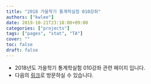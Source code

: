 ```yaml
---
title: "2018 가을학기 통계학실험 010강좌"
authors: ["kwlee"]
date: 2019-10-21T23:18:00+09:00
categories: ["projects"]
tags: ["pages", "stat", "TA"]
cover: ""
toc: false
draft: false
---
```


* 2018년도 가을학기 통계학실험 010강좌 관련 페이지 입니다. 
* 다음의 [링크](http://kw-lee.github.io/033_020_010-2018fall)로 방문하실 수 있습니다.